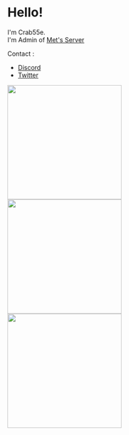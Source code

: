 # Hello!   
I'm Crab55e.   
I'm Admin of [Met's Server](//discord.mets-svr.com/)   

Contact :
- [Discord](//discord.gg/4uYRsYAnNt)
- [Twitter](//twitter.com/Crab55e)

<img src="https://github-readme-stats.vercel.app/api?username=Crab55e&theme=tokyonight" height="256"><img src="https://github-readme-stats.vercel.app/api/top-langs/?username=Crab55e&theme=tokyonight" height="256"><img src="https://github-readme-stats.vercel.app/api/pin/?username=Crab55e&repo=Mets-resourcepack&theme=tokyonight"  height="256">
